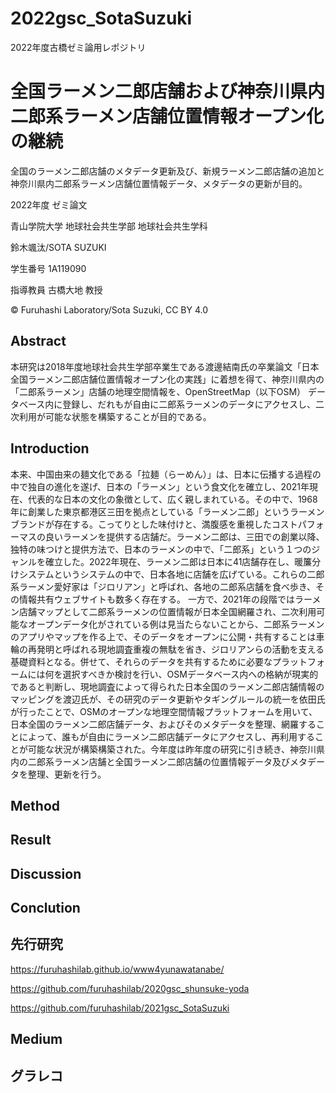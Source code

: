 # 2022gsc_SotaSuzuki
2022年度古橋ゼミ論用レポジトリ

# 全国ラーメン二郎店舗および神奈川県内二郎系ラーメン店舗位置情報オープン化の継続

全国のラーメン二郎店舗のメタデータ更新及び、新規ラーメン二郎店舗の追加と神奈川県内二郎系ラーメン店舗位置情報データ、メタデータの更新が目的。

2022年度 ゼミ論文

青山学院大学 地球社会共生学部 地球社会共生学科

鈴木颯汰/SOTA SUZUKI

学生番号 1A119090

指導教員 古橋大地 教授

© Furuhashi Laboratory/Sota Suzuki, CC BY 4.0

## Abstract

本研究は2018年度地球社会共生学部卒業生である渡邊結南氏の卒業論文「日本全国ラーメン二郎店舗位置情報オープン化の実践」に着想を得て、神奈川県内の「二郎系ラーメン」店舗の地理空間情報を、OpenStreetMap（以下OSM） データベース内に登録し、だれもが自由に二郎系ラーメンのデータにアクセスし、二次利用が可能な状態を構築することが目的である。

## Introduction

本来、中国由来の麺文化である「拉麺（らーめん）」は、日本に伝播する過程の中で独自の進化を遂げ、日本の「ラーメン」という食文化を確立し、2021年現在、代表的な日本の文化の象徴として、広く親しまれている。その中で、1968年に創業した東京都港区三田を拠点としている「ラーメン二郎」というラーメンブランドが存在する。こってりとした味付けと、満腹感を重視したコストパフォーマスの良いラーメンを提供する店舗だ。ラーメン二郎は、三田での創業以降、独特の味つけと提供方法で、日本のラーメンの中で、「二郎系」という１つのジャンルを確立した。2022年現在、ラーメン二郎は日本に41店舗存在し、暖簾分けシステムというシステムの中で、日本各地に店舗を広げている。これらの二郎系ラーメン愛好家は「ジロリアン」と呼ばれ、各地の二郎系店舗を食べ歩き、その情報共有ウェブサイトも数多く存在する。 一方で、2021年の段階ではラーメン店舗マップとして二郎系ラーメンの位置情報が日本全国網羅され、二次利用可能なオープンデータ化がされている例は見当たらないことから、二郎系ラーメンのアプリやマップを作る上で、そのデータをオープンに公開・共有することは車輪の再発明と呼ばれる現地調査重複の無駄を省き、ジロリアンらの活動を支える基礎資料となる。併せて、それらのデータを共有するために必要なプラットフォームには何を選択すべきか検討を行い、OSMデータベース内への格納が現実的であると判断し、現地調査によって得られた日本全国のラーメン二郎店舗情報のマッピングを渡辺氏が、その研究のデータ更新やタギングルールの統一を依田氏が行ったことで、OSMのオープンな地理空間情報プラットフォームを用いて、日本全国のラーメン二郎店舗データ、およびそのメタデータを整理、網羅することによって、誰もが自由にラーメン二郎店舗データにアクセスし、再利用することが可能な状況が構築構築された。今年度は昨年度の研究に引き続き、神奈川県内の二郎系ラーメン店舗と全国ラーメン二郎店舗の位置情報データ及びメタデータを整理、更新を行う。

## Method

## Result

## Discussion

## Conclution

## 先行研究
https://furuhashilab.github.io/www4yunawatanabe/

https://github.com/furuhashilab/2020gsc_shunsuke-yoda

https://github.com/furuhashilab/2021gsc_SotaSuzuki

## Medium

## グラレコ









